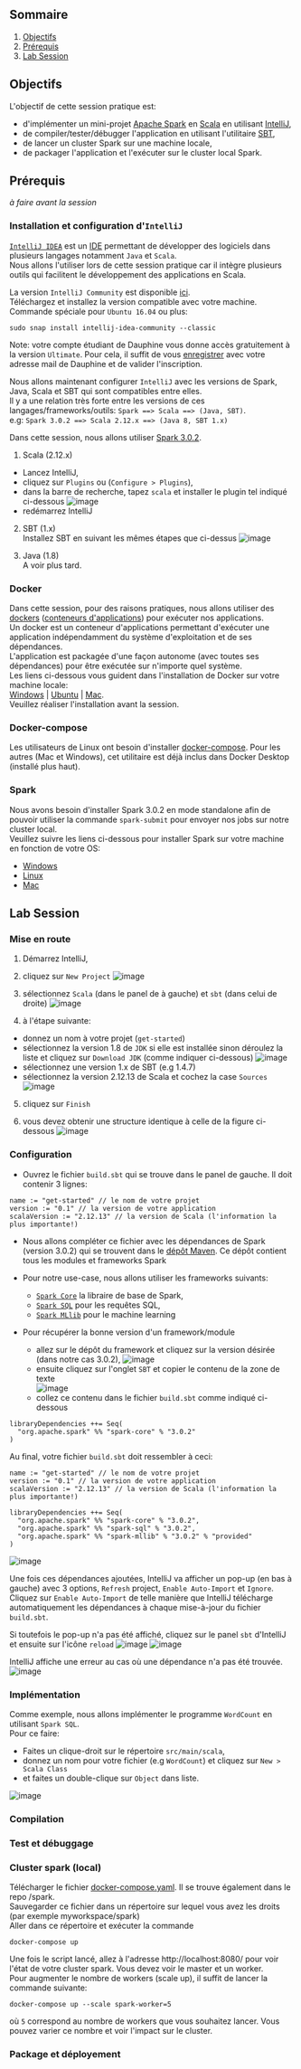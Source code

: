 ## Sommaire
1. [Objectifs](#objectifs)
2. [Prérequis](#prérequis)
3. [Lab Session](#lab-session)

## Objectifs
L'objectif de cette session pratique est:
- d'implémenter un mini-projet [Apache Spark](https://spark.apache.org/) en [Scala](https://www.scala-lang.org/) en utilisant [IntelliJ](https://www.jetbrains.com/idea/),
- de compiler/tester/débugger l'application en utilisant l'utilitaire [SBT](https://www.scala-sbt.org/),
- de lancer un cluster Spark sur une machine locale,
- de packager l'application et l'exécuter sur le cluster local Spark.

## Prérequis
_à faire avant la session_

### Installation et configuration d'`IntelliJ`
[`IntelliJ IDEA`](https://www.jetbrains.com/idea/download/) est un [IDE](https://fr.wikipedia.org/wiki/Environnement_de_d%C3%A9veloppement) permettant de développer des logiciels dans plusieurs langages notamment `Java` et `Scala`.  
Nous allons l'utiliser lors de cette session pratique car il intègre plusieurs outils qui facilitent le développement des applications en Scala.  
  
La version `IntelliJ Community` est disponible [ici](https://www.jetbrains.com/idea/download/).  
Téléchargez et installez la version compatible avec votre machine.  
Commande spéciale pour `Ubuntu 16.04` ou plus:
```
sudo snap install intellij-idea-community --classic
```
Note: votre compte étudiant de Dauphine vous donne accès gratuitement à la version `Ultimate`. Pour cela, il suffit de vous [enregistrer](https://account.jetbrains.com/login) avec votre adresse mail de Dauphine et de valider l'inscription.  
  
Nous allons maintenant configurer `IntelliJ` avec les versions de Spark, Java, Scala et SBT qui sont compatibles entre elles.  
Il y a une relation très forte entre les versions de ces langages/frameworks/outils: `Spark ==> Scala ==> (Java, SBT)`.  
e.g: `Spark 3.0.2 ==> Scala 2.12.x ==> (Java 8, SBT 1.x)`
  
Dans cette session, nous allons utiliser [Spark 3.0.2](https://spark.apache.org/docs/3.0.2/).  

1. Scala (2.12.x)
- Lancez IntelliJ,
- cliquez sur `Plugins` ou (`Configure > Plugins`),
- dans la barre de recherche, tapez `scala` et installer le plugin tel indiqué ci-dessous
![image](https://user-images.githubusercontent.com/49156499/110211898-08f06380-7e99-11eb-9aed-22566cd25788.png)
- redémarrez IntelliJ

2. SBT (1.x)  
Installez SBT en suivant les mêmes étapes que ci-dessus
![image](https://user-images.githubusercontent.com/49156499/110212000-916f0400-7e99-11eb-9e24-680b14bbbfc0.png)

3. Java (1.8)  
A voir plus tard.

### Docker
Dans cette session, pour des raisons pratiques, nous allons utiliser des [dockers](https://www.docker.com/) ([conteneurs d'applications](https://fr.wikipedia.org/wiki/Docker_\(logiciel\))) pour exécuter nos applications.  
Un docker est un conteneur d'applications permettant d'exécuter une application indépendamment du système d'exploitation et de ses dépendances.  
L'application est packagée d'une façon autonome (avec toutes ses dépendances) pour être exécutée sur n'importe quel système.  
Les liens ci-dessous vous guident dans l'installation de Docker sur votre machine locale:  
[Windows](https://docs.docker.com/docker-for-windows/install/) | [Ubuntu](https://docs.docker.com/engine/install/ubuntu/) | [Mac](https://docs.docker.com/docker-for-mac/install/).  
Veuillez réaliser l'installation avant la session.

### Docker-compose
Les utilisateurs de Linux ont besoin d'installer [docker-compose](https://www.digitalocean.com/community/tutorials/how-to-install-and-use-docker-compose-on-ubuntu-20-04). Pour les autres (Mac et Windows), cet utilitaire est déjà inclus dans Docker Desktop (installé plus haut).

### Spark
Nous avons besoin d'installer Spark 3.0.2 en mode standalone afin de pouvoir utiliser la commande `spark-submit` pour envoyer nos jobs sur notre cluster local.  
Veuillez suivre les liens ci-dessous pour installer Spark sur votre machine en fonction de votre OS:  
- [Windows](http://www.xavierdupre.fr/app/sparkouille/helpsphinx/lectures/spark_install.html#installation-de-spark-sous-windows)
- [Linux](http://www.xavierdupre.fr/app/sparkouille/helpsphinx/lectures/spark_install.html#installation-de-spark-sous-linux)
- [Mac](https://notadatascientist.com/install-spark-on-macos/)
  
  
## Lab Session

### Mise en route
1. Démarrez IntelliJ,

2. cliquez sur `New Project`
![image](https://user-images.githubusercontent.com/49156499/110211719-2cff7500-7e98-11eb-8902-3225c7a02c7f.png)

3. sélectionnez `Scala` (dans le panel de à gauche) et `sbt` (dans celui de droite)
![image](https://user-images.githubusercontent.com/49156499/110212124-31c52880-7e9a-11eb-87f9-a57268f5fb71.png)

4. à l'étape suivante:
- donnez un nom à votre projet (`get-started`)
- sélectionnez la version 1.8 de `JDK` si elle est installée sinon déroulez la liste et cliquez sur `Download JDK` (comme indiquer ci-dessous)
![image](https://user-images.githubusercontent.com/49156499/110212389-6d142700-7e9b-11eb-9593-af827b9126b0.png)
- sélectionnez une version 1.x de SBT (e.g 1.4.7)
- sélectionnez la version 2.12.13 de Scala et cochez la case `Sources`
![image](https://user-images.githubusercontent.com/49156499/110212481-d136eb00-7e9b-11eb-979f-8ef8bd566393.png)

5. cliquez sur `Finish`

6. vous devez obtenir une structure identique à celle de la figure ci-dessous
![image](https://user-images.githubusercontent.com/49156499/110212536-0d6a4b80-7e9c-11eb-8bc3-0aa92a88f037.png)

### Configuration

- Ouvrez le fichier `build.sbt` qui se trouve dans le panel de gauche. Il doit contenir 3 lignes:  
```(scala)
name := "get-started" // le nom de votre projet
version := "0.1" // la version de votre application
scalaVersion := "2.12.13" // la version de Scala (l'information la plus importante!)
```

- Nous allons compléter ce fichier avec les dépendances de Spark (version 3.0.2) qui se trouvent dans le [dépôt Maven](https://mvnrepository.com/artifact/org.apache.spark). Ce dépôt contient tous les modules et frameworks Spark

- Pour notre use-case, nous allons utiliser les frameworks suivants:
    - [`Spark Core`](https://mvnrepository.com/artifact/org.apache.spark/spark-core_2.12/3.0.2) la libraire de base de Spark,
    - [`Spark SQL`](https://mvnrepository.com/artifact/org.apache.spark/spark-sql_2.12/3.0.2) pour les requêtes SQL,
    - [`Spark MLlib`](https://mvnrepository.com/artifact/org.apache.spark/spark-mllib_2.12/3.0.2) pour le machine learning

- Pour récupérer la bonne version d'un framework/module
    - allez sur le dépôt du framework et cliquez sur la version désirée (dans notre cas 3.0.2),
![image](https://user-images.githubusercontent.com/49156499/110213736-98017980-7ea1-11eb-89a4-363f1c294a66.png)
    - ensuite cliquez sur l'onglet `SBT` et copier le contenu de la zone de texte  
![image](https://user-images.githubusercontent.com/49156499/110213775-c1220a00-7ea1-11eb-88f8-4659443081d5.png)
    - collez ce contenu dans le fichier `build.sbt` comme indiqué ci-dessous  
```(scala)
libraryDependencies ++= Seq(
  "org.apache.spark" %% "spark-core" % "3.0.2"
)
```
   
Au final, votre fichier `build.sbt` doit ressembler à ceci:   

```(scala)
name := "get-started" // le nom de votre projet
version := "0.1" // la version de votre application
scalaVersion := "2.12.13" // la version de Scala (l'information la plus importante!)

libraryDependencies ++= Seq(
  "org.apache.spark" %% "spark-core" % "3.0.2",
  "org.apache.spark" %% "spark-sql" % "3.0.2",
  "org.apache.spark" %% "spark-mllib" % "3.0.2" % "provided"
)
```
![image](https://user-images.githubusercontent.com/49156499/110214679-02b4b400-7ea6-11eb-9703-16477da0a1d8.png)

Une fois ces dépendances ajoutées, IntelliJ va afficher un pop-up (en bas à gauche) avec 3 options, `Refresh` project, `Enable Auto-Import` et `Ignore`. Cliquez sur `Enable Auto-Import` de telle manière que IntelliJ télécharge automatiquement les dépendances à chaque mise-à-jour du fichier `build.sbt`.
  
Si toutefois le pop-up n'a pas été affiché, cliquez sur le panel `sbt` d'IntelliJ et ensuite sur l'icône `reload`
![image](https://user-images.githubusercontent.com/49156499/110214842-cf265980-7ea6-11eb-9d76-55de4c42f61a.png)
![image](https://user-images.githubusercontent.com/49156499/110214858-dc434880-7ea6-11eb-8a6b-3b6c75df497c.png)
  
IntelliJ affiche une erreur au cas où une dépendance n'a pas été trouvée.
![image](https://user-images.githubusercontent.com/49156499/110214930-3b08c200-7ea7-11eb-91fd-6659ac5785fd.png)


### Implémentation
Comme exemple, nous allons implémenter le programme `WordCount` en utilisant `Spark SQL`.  
Pour ce faire:
- Faites un clique-droit sur le répertoire `src/main/scala`,
- donnez un nom pour votre fichier (e.g `WordCount`) et cliquez sur `New > Scala Class`
- et faites un double-clique sur `Object` dans liste.

![image](https://user-images.githubusercontent.com/49156499/110215198-c6cf1e00-7ea8-11eb-8a3f-31df0a40b04b.png)



### Compilation

### Test et débuggage

### Cluster spark (local)
Télécharger le fichier [docker-compose.yaml](https://raw.githubusercontent.com/osekoo/hands-on-spark-scala/main/spark/docker-compose.yaml). Il se trouve également dans le repo /spark.  
Sauvegarder ce fichier dans un répertoire sur lequel vous avez les droits (par exemple myworkspace/spark)  
Aller dans ce répertoire et exécuter la commande
```
docker-compose up
```
Une fois le script lancé, allez à l'adresse http://localhost:8080/ pour voir l'état de votre cluster spark. Vous devez voir le master et un worker.  
Pour augmenter le nombre de workers (scale up), il suffit de lancer la commande suivante:
```
docker-compose up --scale spark-worker=5
```
où `5` correspond au nombre de workers que vous souhaitez lancer. Vous pouvez varier ce nombre et voir l'impact sur le cluster.


### Package et déployement

